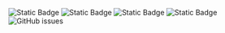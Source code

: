 ![Static Badge](https://img.shields.io/badge/blacklists-61-000000) ![Static Badge](https://img.shields.io/badge/blacklisted-2890179-cc0000) ![Static Badge](https://img.shields.io/badge/whitelisted-2250-00CC00) ![Static Badge](https://img.shields.io/badge/streaming_blacklist-28107-000000) ![GitHub issues](https://img.shields.io/github/issues/fabriziosalmi/blacklists)
